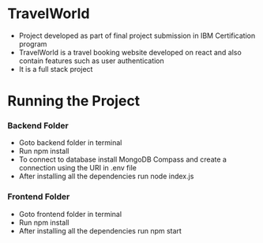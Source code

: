 # TravelWorld
- Project developed as part of final project submission in IBM Certification program
- TravelWorld is a travel booking website developed on react and also contain features such as user authentication
- It is a full stack project

# Running the Project

### Backend Folder
- Goto backend folder in terminal
- Run npm install
- To connect to database install MongoDB Compass and create a connection using the URI in .env file 
- After installing all the dependencies run node index.js

### Frontend Folder
- Goto frontend folder in terminal
- Run npm install
- After installing all the dependencies run npm start
